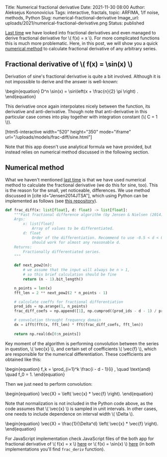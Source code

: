 Title: Numerical fractional derivative
Date: 2021-11-30 08:00
Author: Aleksejus Kononovicius
Tags: interactive, fractals, topic: ARFIMA, 1/f noise, methods, Python
Slug: numerical-fractional-derivative
Image_url: uploads/2021/numerical-fractional-derivative.png
Status: published

[Last time]({filename}/articles/2021/fractional-derivatives.md) we have
looked into fractional derivatives and even managed to derive fractional
derivative for \\\( f(x) = x \\\). For more complicated functions this is
much more problematic. Here, in this post, we will show you a quick
[numerical method](/tag/methods/) to calculate fractional derivative of any
arbitrary series.
<!--more-->

## Fractional derivative of \\\( f(x) = \sin(x) \\\)

Derivation of sine's fractional derivative is quite a bit involved. Although
it is not impossible to derive and the answer is well-known:

\begin{equation}
    D^n \sin(x) = \sin\left(x + \frac{n}{2} \pi \right) . 
\end{equation}

This derivative once again interpolates nicely between the function, its
derivative and anti-derivative. Though note that anti-derivative in this
particular case comes into play together with integration constant
(\\\( C = 1 \\\)).

[html5-interactive width="520" height="350" mode="iframe"
url="/uploads/models/frac-diff/sine.html"]

Note that this app doesn't use analytical formula we have provided, but
instead relies on numerical method discussed in the following section.

## Numerical method

What we haven't mentioned [last
time]({filename}/articles/2021/fractional-derivatives.md) is that we have
used numerical method to calculate the fractional derivative (we do this for
sine, too). This is the reason for the small, yet noticeable, differences.
We use method discussed in [cite id="Jensen2014JTSA"], which using Python
can be implemented as follows (see [this
repository](https://github.com/akononovicius/arfima)).

```python
def frac_diff(x: list[float], d: float) -> list[float]:
    """Fast fractional difference algorithm (by Jensen & Nielsen (2014)).
    Args:
        x: list[float]
            Array of values to be differentiated.
        d: float
            Order of the differentiation. Recommend to use -0.5 < d < 0.5, but
            should work for almost any reasonable d.
    Returns:
        Fractionally differentiated series.
    """

    def next_pow2(n):
        # we assume that the input will always be n > 1,
        # so this brief calculation should be fine
        return (n - 1).bit_length()

    n_points = len(x)
    fft_len = 2 ** next_pow2(2 * n_points - 1)

    # calculate coeffs for fractional differentiation
    prod_ids = np.arange(1, n_points)
    frac_diff_coefs = np.append([1], np.cumprod((prod_ids - d - 1) / prod_ids))

    # convolution throught frequency domain
    dx = ifft(fft(x, fft_len) * fft(frac_diff_coefs, fft_len))
    
    return np.real(dx[0:n_points])
```

Key moment of the algorithm is performing convolution between the series in
question, \\\( \vec{x} \\\), and certain set of coefficients \\\( \vec{f} \\\),
which are responsible for the numerical differentiation. These coefficients
are obtained like this:

\begin{equation}
    f_k = \prod_{i=1}^k \frac{i - d - 1}{i} , \quad \text{and} \quad f_0 = 1.
\end{equation}

Then we just need to perform convolution:

\begin{equation}
    \vec{X} = \left( \vec{x} * \vec{f} \right). 
\end{equation}

Note that normalization is not included in the Python code above, as the
code assumes that \\\( \vec{x} \\\) is sampled in unit intervals. In other
cases, one needs to include dependence on interval width \\\( \Delta \\\).

\begin{equation}
    \vec{X} = \frac{1}{\Delta^d} \left( \vec{x} * \vec{f} \right). 
\end{equation}

For JavaScript implementation check JavaScript files of the both app for
fractional derivative of \\\( f(x) = x \\\)
[here](https://raw.githubusercontent.com/akononovicius/physRisk-model-repository/main/frac-diff/index.js) or \\\( f(x) = \sin(x) \\\)
[here](https://raw.githubusercontent.com/akononovicius/physRisk-model-repository/main/frac-diff/sine.js) (in both implementations you'll
find `frac_deriv` function).
